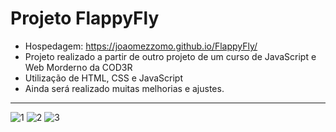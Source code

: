 # Projeto FlappyFly

- Hospedagem: https://joaomezzomo.github.io/FlappyFly/
- Projeto realizado a partir de outro projeto de um curso de JavaScript e Web Morderno da COD3R
- Utilização de HTML, CSS e JavaScript
- Ainda será realizado muitas melhorias e ajustes.

---

![1](https://github.com/JoaoMezzomo/FlappyFly/assets/60244693/36ce4a40-8e71-4c7c-bb35-42bd84992734)
![2](https://github.com/JoaoMezzomo/FlappyFly/assets/60244693/cef47ff0-288d-4922-8957-5c28cae7428a)
![3](https://github.com/JoaoMezzomo/FlappyFly/assets/60244693/75b83365-4a09-46fb-b217-2abeff8d00da)
